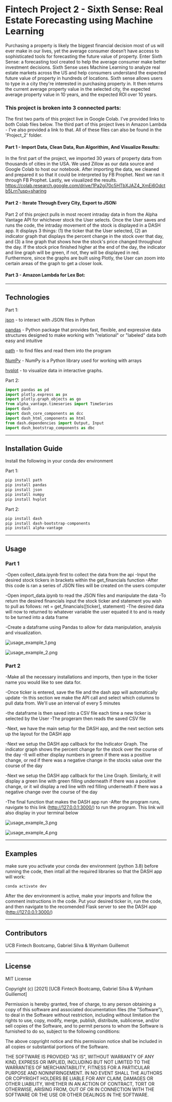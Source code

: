 # Fintech Project 2 - Sixth Sense: Real Estate Forecasting using Machine Learning

Purchasing a property is likely the biggest financial decision most of us will ever make in our lives, yet the average consumer doesn’t have access to sophisticated tools for forecasting the future value of property. Enter Sixth Sense: a forecasting tool created to help the average consumer make better investment decisions. Sixth Sense uses Machine Learning to analyze real estate markets across the US and help consumers understand the expected future value of property in hundreds of locations. Sixth sense allows users to type in a city they're interested in purchasing property in. It then returns the current average property value in the selected city, the expected average property value in 10 years, and the expected ROI over 10 years.

### This project is broken into 3 connected parts:
The first two parts of this project live in Google Colab. I've provided links to both Colab files below. The third part of this project lives in Amazon Lambda - I've also provided a link to that. All of these files can also be found in the 'Project_2' folder.

#### Part 1 - Import Data, Clean Data, Run Algorithim, And Visualize Results: 
In the first part of the project, we imported 30 years of property data from thousands of cities in the USA. We used Zillow as our data source and Google Colab to host our notebook. After importing the data, we cleaned and prepared it so that it could be interpreted by FB Prophet. Next we ran it through FB Prophet. Lastly, we visualized the results.
https://colab.research.google.com/drive/1Pa2gi70c5HTbXJAZ4_XmEi6Odctb5Lrn?usp=sharing

#### Part 2 - Iterate Through Every City, Export to JSON:
Part 2 of this project pulls in most recent intraday data in from the Alpha Vantage API for whichever stock the User selects. Once the User saves and runs the code, the intraday movement of the stock is displayed in a DASH app. It displays 3 things: (1) the ticker that the User selected, (2) an indicator graph that displays the percent change in the stock over that day, and (3) a line graph that shows how the stock's price changed throughout the day. If the stock price finished higher at the end of the day, the indicator and line graph will be green, if not, they will be displayed in red. Furthermore, since the graphs are built using Plotly, the User can zoom into certain areas of the graph to get a closer look.

#### Part 3 - Amazon Lambda for Lex Bot:


---

## Technologies

Part 1:

[json](json) - to interact with JSON files in Python

[pandas](pandas) - Python package that provides fast, flexible, and expressive data structures designed to make working with "relational" or "labeled" data both   easy and intuitive

[path](path) - to find files and read them into the program

[NumPy](NumPy) - NumPy is a Python library used for working with arrays

[hvplot](hvplot) - to visualize data in interactive graphs.


Part 2:


```python
import pandas as pd
import plotly.express as px
import plotly.graph_objects as go
from alpha_vantage.timeseries import TimeSeries 
import dash                               
import dash_core_components as dcc
import dash_html_components as html
from dash.dependencies import Output, Input
import dash_bootstrap_components as dbc  
```

---

## Installation Guide

Install the following in your conda dev environment

Part 1:

```python
pip install path
pip install pandas
pip install json
pip install numpy
pip install hvplot
```
Part 2: 

```python
pip install dash
pip install dash-bootstrap-components
pip install alpha-vantage
```

---

## Usage

### Part 1 
-Open collect_data.ipynb first to collect the data from the api
-Input the desired stock tickers in brackets within the get_financials function
-After this code is ran a series of JSON files will be created on the users computer

-Open import_data.ipynb to read the JSON files and manipulate the data
-To return the desired financials input the stock ticker and statement you wish to pull as follows:  ret = get_financials([ticker], statement)
-The desired data will now to returned to whatever variable the user equated it to and is ready to be turned into a data frame

-Create a dataframe using Pandas to allow for data manipulation, analysis and visualization. 

![usage_example_1.png](usage_example_1.png)

![usage_example_2.png](usage_example_2.png)


### Part 2

-Make all the necessary installations and imports, then type in the ticker name you would like to see data for.

-Once ticker is entered, save the file and the dash app will automatically update
-In this section we make the API call and select which columns to pull data from. We'll use an interval of every 5 minutes

-the dataframe is then saved into a CSV file each time a new ticker is selected by the User
-The progeram then reads the saved CSV file

-Next, we have the main setup for the DASH app, and the next section sets up the layout for the DASH app

-Next we setup the DASH app callback for the Indicator Graph. The indicator graph shows the percent change for the stock over the course of the day
-It will either display numbers in green if there was a positive change, or red if there was a negative change in the stocks value over the course of the day

-Next we setup the DASH app callback for the Line Graph. Similarly, it will display a green line with green filling underneath if there was a positive change, or it wil display a red line with red filling underneath if there was a negative change over the course of the day

-The final function that makes the DASH app run
-After the program runs, navigate to this link (http://127.0.0.1:3000/) to run the program. This link will also display in your terminal below

![usage_example_3.png](usage_example_3.png)

![usage_example_4.png](usage_example_4.png)


---

## Examples

make sure you activate your conda dev environment (python 3.8) before running the code, then intall all the required libraries so that the DASH app will work:
```
conda activate dev
```
After the dev environment is active, make your imports and follow the comment instructions in the code. Put your desired ticker in, run the code, and then navigate to the recomended Flask server to see the DASH app (http://127.0.0.1:3000/)

---

## Contributors

UCB Fintech Bootcamp, Gabriel Silva & Wynham Guillemot 

---

## License

MIT License

Copyright (c) [2021] [UCB Fintech Bootcamp, Gabriel Silva & Wynham Guillemot]

Permission is hereby granted, free of charge, to any person obtaining a copy
of this software and associated documentation files (the "Software"), to deal
in the Software without restriction, including without limitation the rights
to use, copy, modify, merge, publish, distribute, sublicense, and/or sell
copies of the Software, and to permit persons to whom the Software is
furnished to do so, subject to the following conditions:

The above copyright notice and this permission notice shall be included in all
copies or substantial portions of the Software.

THE SOFTWARE IS PROVIDED "AS IS", WITHOUT WARRANTY OF ANY KIND, EXPRESS OR
IMPLIED, INCLUDING BUT NOT LIMITED TO THE WARRANTIES OF MERCHANTABILITY,
FITNESS FOR A PARTICULAR PURPOSE AND NONINFRINGEMENT. IN NO EVENT SHALL THE
AUTHORS OR COPYRIGHT HOLDERS BE LIABLE FOR ANY CLAIM, DAMAGES OR OTHER
LIABILITY, WHETHER IN AN ACTION OF CONTRACT, TORT OR OTHERWISE, ARISING FROM,
OUT OF OR IN CONNECTION WITH THE SOFTWARE OR THE USE OR OTHER DEALINGS IN THE
SOFTWARE.
